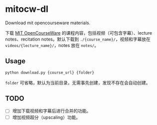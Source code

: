 # mitocw-dl

Download mit opencourseware materials.

下载 [MIT OpenCourseWare](https://ocw.mit.edu/) 的课程内容，包括视频（可包含字幕）、lecture notes、recitation notes。默认下载到 `./{course_name}/`，视频和字幕放在 `videos/{lecture_name}/`，notes 放在 `notes/`。

## Usage

```bash
python download.py {course_url} {folder}
```

`folder` 可省略，默认为当前目录，无需事先创建，发现不存在会自动创建。

## TODO

- [ ] 增加下载视频和字幕后进行合并的功能。
- [ ] 增加视频超分（upscaling）功能。
